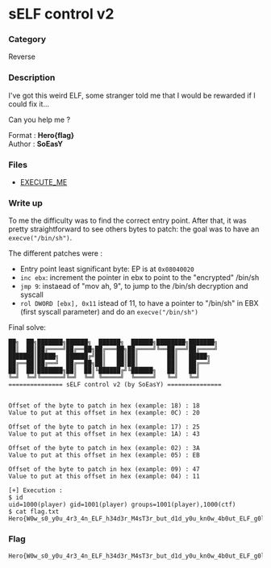 # sELF control v2

### Category

Reverse

### Description

I've got this weird ELF, some stranger told me that I would be rewarded if I could fix it...

Can you help me ?


Format : **Hero{flag}**<br>
Author : **SoEasY**

### Files

 - [EXECUTE_ME](EXECUTE_ME)

### Write up

To me the difficulty was to find the correct entry point. After that, it was pretty straightforward to see others bytes to patch: the goal was to have an `execve("/bin/sh")`.

The different patches were : 
- Entry point least significant byte: EP is at `0x08040020`
- `inc ebx`: increment the pointer in ebx to point to the "encrypted" /bin/sh
- `jmp 9`: instaead of "mov ah, 9", to jump to the /bin/sh decryption and syscall
- `rol DWORD [ebx], 0x11` istead of 11, to have a pointer to "/bin/sh" in EBX (first syscall parameter) and do an `execve("/bin/sh")` 

Final solve:
```
██╗  ██╗███████╗██████╗  ██████╗  ██████╗████████╗███████╗
██║  ██║██╔════╝██╔══██╗██╔═══██╗██╔════╝╚══██╔══╝██╔════╝
███████║█████╗  ██████╔╝██║   ██║██║        ██║   █████╗  
██╔══██║██╔══╝  ██╔══██╗██║   ██║██║        ██║   ██╔══╝  
██║  ██║███████╗██║  ██║╚██████╔╝╚██████╗   ██║   ██║     
╚═╝  ╚═╝╚══════╝╚═╝  ╚═╝ ╚═════╝  ╚═════╝   ╚═╝   ╚═╝     
=============== sELF control v2 (by SoEasY) ===============


Offset of the byte to patch in hex (example: 18) : 18
Value to put at this offset in hex (example: 0C) : 20

Offset of the byte to patch in hex (example: 17) : 25
Value to put at this offset in hex (example: 1A) : 43

Offset of the byte to patch in hex (example: 02) : 3A
Value to put at this offset in hex (example: 05) : EB

Offset of the byte to patch in hex (example: 09) : 47
Value to put at this offset in hex (example: 04) : 11

[+] Execution : 
$ id
uid=1000(player) gid=1001(player) groups=1001(player),1000(ctf)
$ cat flag.txt
Hero{W0w_s0_y0u_4r3_4n_ELF_h34d3r_M4sT3r_but_d1d_y0u_kn0w_4b0ut_ELF_g0lfing???}
```

### Flag

```
Hero{W0w_s0_y0u_4r3_4n_ELF_h34d3r_M4sT3r_but_d1d_y0u_kn0w_4b0ut_ELF_g0lfing???}
```